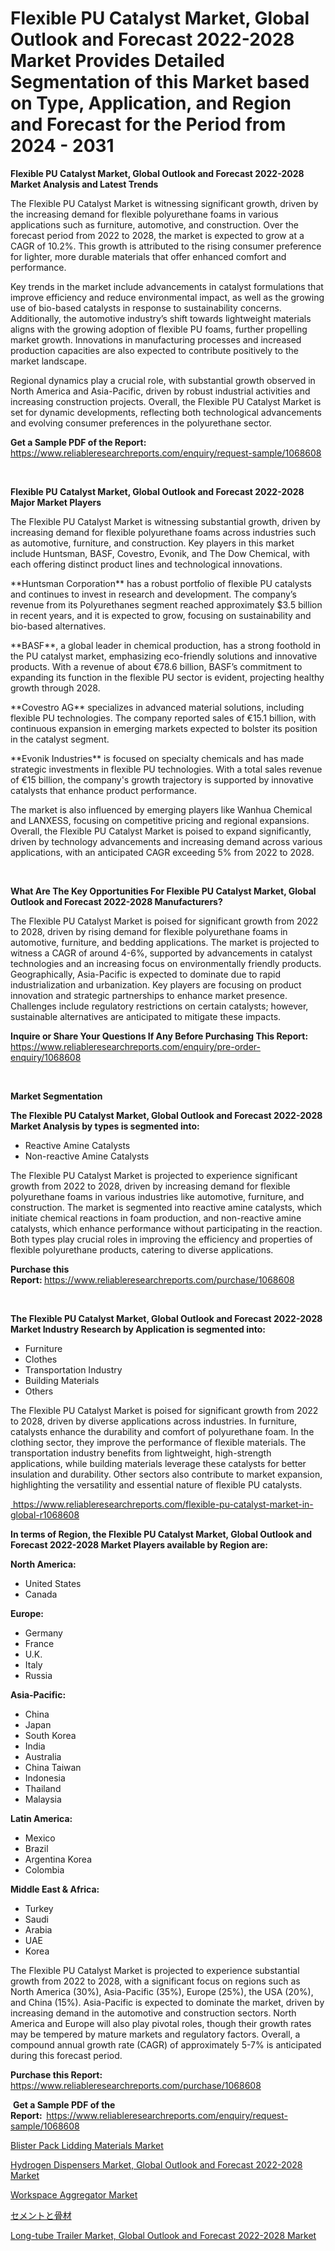 <p><h1>Flexible PU Catalyst Market, Global Outlook and Forecast 2022-2028 Market Provides Detailed Segmentation of this Market based on Type, Application, and Region and Forecast for the Period from 2024 - 2031</h1></p><p><strong>Flexible PU Catalyst Market, Global Outlook and Forecast 2022-2028 Market Analysis and Latest Trends</strong></p>
<p><p>The Flexible PU Catalyst Market is witnessing significant growth, driven by the increasing demand for flexible polyurethane foams in various applications such as furniture, automotive, and construction. Over the forecast period from 2022 to 2028, the market is expected to grow at a CAGR of 10.2%. This growth is attributed to the rising consumer preference for lighter, more durable materials that offer enhanced comfort and performance.</p><p>Key trends in the market include advancements in catalyst formulations that improve efficiency and reduce environmental impact, as well as the growing use of bio-based catalysts in response to sustainability concerns. Additionally, the automotive industry’s shift towards lightweight materials aligns with the growing adoption of flexible PU foams, further propelling market growth. Innovations in manufacturing processes and increased production capacities are also expected to contribute positively to the market landscape.</p><p>Regional dynamics play a crucial role, with substantial growth observed in North America and Asia-Pacific, driven by robust industrial activities and increasing construction projects. Overall, the Flexible PU Catalyst Market is set for dynamic developments, reflecting both technological advancements and evolving consumer preferences in the polyurethane sector.</p></p>
<p><strong>Get a Sample PDF of the Report:&nbsp;</strong> <a href="https://www.reliableresearchreports.com/enquiry/request-sample/1068608">https://www.reliableresearchreports.com/enquiry/request-sample/1068608</a></p>
<p>&nbsp;</p>
<p><strong>Flexible PU Catalyst Market, Global Outlook and Forecast 2022-2028 Major Market Players</strong></p>
<p><p>The Flexible PU Catalyst Market is witnessing substantial growth, driven by increasing demand for flexible polyurethane foams across industries such as automotive, furniture, and construction. Key players in this market include Huntsman, BASF, Covestro, Evonik, and The Dow Chemical, with each offering distinct product lines and technological innovations.</p><p>**Huntsman Corporation** has a robust portfolio of flexible PU catalysts and continues to invest in research and development. The company’s revenue from its Polyurethanes segment reached approximately $3.5 billion in recent years, and it is expected to grow, focusing on sustainability and bio-based alternatives.</p><p>**BASF**, a global leader in chemical production, has a strong foothold in the PU catalyst market, emphasizing eco-friendly solutions and innovative products. With a revenue of about €78.6 billion, BASF’s commitment to expanding its function in the flexible PU sector is evident, projecting healthy growth through 2028.</p><p>**Covestro AG** specializes in advanced material solutions, including flexible PU technologies. The company reported sales of €15.1 billion, with continuous expansion in emerging markets expected to bolster its position in the catalyst segment.</p><p>**Evonik Industries** is focused on specialty chemicals and has made strategic investments in flexible PU technologies. With a total sales revenue of €15 billion, the company's growth trajectory is supported by innovative catalysts that enhance product performance.</p><p>The market is also influenced by emerging players like Wanhua Chemical and LANXESS, focusing on competitive pricing and regional expansions. Overall, the Flexible PU Catalyst Market is poised to expand significantly, driven by technology advancements and increasing demand across various applications, with an anticipated CAGR exceeding 5% from 2022 to 2028.</p></p>
<p>&nbsp;</p>
<p><strong>What Are The Key Opportunities For Flexible PU Catalyst Market, Global Outlook and Forecast 2022-2028 Manufacturers?</strong></p>
<p><p>The Flexible PU Catalyst Market is poised for significant growth from 2022 to 2028, driven by rising demand for flexible polyurethane foams in automotive, furniture, and bedding applications. The market is projected to witness a CAGR of around 4-6%, supported by advancements in catalyst technologies and an increasing focus on environmentally friendly products. Geographically, Asia-Pacific is expected to dominate due to rapid industrialization and urbanization. Key players are focusing on product innovation and strategic partnerships to enhance market presence. Challenges include regulatory restrictions on certain catalysts; however, sustainable alternatives are anticipated to mitigate these impacts.</p></p>
<p><strong>Inquire or Share Your Questions If Any Before Purchasing This Report:</strong> <a href="https://www.reliableresearchreports.com/enquiry/pre-order-enquiry/1068608">https://www.reliableresearchreports.com/enquiry/pre-order-enquiry/1068608</a></p>
<p>&nbsp;</p>
<p><strong>Market Segmentation</strong></p>
<p><strong>The Flexible PU Catalyst Market, Global Outlook and Forecast 2022-2028 Market Analysis by types is segmented into:</strong></p>
<p><ul><li>Reactive Amine Catalysts</li><li>Non-reactive Amine Catalysts</li></ul></p>
<p><p>The Flexible PU Catalyst Market is projected to experience significant growth from 2022 to 2028, driven by increasing demand for flexible polyurethane foams in various industries like automotive, furniture, and construction. The market is segmented into reactive amine catalysts, which initiate chemical reactions in foam production, and non-reactive amine catalysts, which enhance performance without participating in the reaction. Both types play crucial roles in improving the efficiency and properties of flexible polyurethane products, catering to diverse applications.</p></p>
<p><strong>Purchase this Report:&nbsp;</strong><a href="https://www.reliableresearchreports.com/purchase/1068608">https://www.reliableresearchreports.com/purchase/1068608</a></p>
<p>&nbsp;</p>
<p><strong>The Flexible PU Catalyst Market, Global Outlook and Forecast 2022-2028 Market Industry Research by Application is segmented into:</strong></p>
<p><ul><li>Furniture</li><li>Clothes</li><li>Transportation Industry</li><li>Building Materials</li><li>Others</li></ul></p>
<p><p>The Flexible PU Catalyst Market is poised for significant growth from 2022 to 2028, driven by diverse applications across industries. In furniture, catalysts enhance the durability and comfort of polyurethane foam. In the clothing sector, they improve the performance of flexible materials. The transportation industry benefits from lightweight, high-strength applications, while building materials leverage these catalysts for better insulation and durability. Other sectors also contribute to market expansion, highlighting the versatility and essential nature of flexible PU catalysts.</p></p>
<p><a href="https://www.reliableresearchreports.com/flexible-pu-catalyst-market-in-global-r1068608">&nbsp;https://www.reliableresearchreports.com/flexible-pu-catalyst-market-in-global-r1068608</a></p>
<p><strong>In terms of Region, the Flexible PU Catalyst Market, Global Outlook and Forecast 2022-2028 Market Players available by Region are:</strong></p>
<p>
    <p> <strong> North America: </strong>
        <ul>
            <li>United States</li>
            <li>Canada</li>
        </ul>
        </p> 
    <p> <strong> Europe: </strong>
        <ul>
            <li>Germany</li>
            <li>France</li>
            <li>U.K.</li>
            <li>Italy</li>
            <li>Russia</li>
        </ul>
        </p> 
    <p> <strong> Asia-Pacific: </strong>
        <ul>
            <li>China</li>
            <li>Japan</li>
            <li>South Korea</li>
            <li>India</li>
            <li>Australia</li>
            <li>China Taiwan</li>
            <li>Indonesia</li>
            <li>Thailand</li>
            <li>Malaysia</li>
        </ul>
        </p> 
    <p> <strong> Latin America: </strong>
        <ul>
            <li>Mexico</li>
            <li>Brazil</li>
            <li>Argentina Korea</li>
            <li>Colombia</li>
        </ul>
        </p> 
    <p> <strong> Middle East & Africa: </strong>
        <ul>
            <li>Turkey</li>
            <li>Saudi</li>
            <li>Arabia</li>
            <li>UAE</li>
            <li>Korea</li>
        </ul>
    </p>
    </p>
<p><p>The Flexible PU Catalyst Market is projected to experience substantial growth from 2022 to 2028, with a significant focus on regions such as North America (30%), Asia-Pacific (35%), Europe (25%), the USA (20%), and China (15%). Asia-Pacific is expected to dominate the market, driven by increasing demand in the automotive and construction sectors. North America and Europe will also play pivotal roles, though their growth rates may be tempered by mature markets and regulatory factors. Overall, a compound annual growth rate (CAGR) of approximately 5-7% is anticipated during this forecast period.</p></p>
<p><strong>Purchase this Report: </strong><a href="https://www.reliableresearchreports.com/purchase/1068608">https://www.reliableresearchreports.com/purchase/1068608</a></p>
<p>&nbsp;<strong>Get a Sample PDF of the Report:&nbsp;&nbsp;</strong><a href="https://www.reliableresearchreports.com/enquiry/request-sample/1068608">https://www.reliableresearchreports.com/enquiry/request-sample/1068608</a></p>
<p><strong></strong></p>
<p><p><a href="https://medium.com/@kartik.reportprime/emerging-opportunities-and-challenges-in-the-global-blister-pack-lidding-materials-market-2024-6fca2b598357">Blister Pack Lidding Materials Market</a></p><p><a href="https://github.com/FassouRP/Market-Research-Report-List-6/blob/main/hydrogen-dispensers-market-global-outlook-and-forecast-2022-2028-market.md">Hydrogen Dispensers Market, Global Outlook and Forecast 2022-2028 Market</a></p><p><a href="https://www.linkedin.com/pulse/workspace-aggregator-industry-sector-new-technologies-market-abu5c?trackingId=IkXnk1%2B6QAOcbzerV%2FsVtQ%3D%3D">Workspace Aggregator Market</a></p><p><a href="https://medium.com/@vivakuvalis2005/%E3%82%BB%E3%83%A1%E3%83%B3%E3%83%88%E3%81%8A%E3%82%88%E3%81%B3%E9%AA%A8%E6%9D%90%E5%B8%82%E5%A0%B4%E8%AA%BF%E6%9F%BB%E5%A0%B1%E5%91%8A%E6%9B%B8%E3%81%AB%E3%81%AF-2024%E5%B9%B4%E3%81%8B%E3%82%892031%E5%B9%B4%E3%81%BE%E3%81%A7%E3%81%AE%E4%BA%88%E6%B8%AC%E6%9C%9F%E9%96%93%E3%81%AB%E3%81%8A%E3%81%91%E3%82%8B%E5%B8%82%E5%A0%B4%E8%A6%8F%E6%A8%A1-%E3%82%B7%E3%82%A7%E3%82%A2-%E6%88%90%E9%95%B7%E7%8E%87-%E5%B9%B4%E5%B9%B3%E5%9D%87%E6%88%90%E9%95%B7%E7%8E%879-5-%E3%81%AE%E5%88%86%E6%9E%90%E3%81%8C%E5%90%AB%E3%81%BE%E3%82%8C%E3%81%A6%E3%81%84%E3%81%BE%E3%81%99-2ce5fe0fe5bf">セメントと骨材</a></p><p><a href="https://github.com/rahu1506/Market-Research-Report-List-5/blob/main/long-tube-trailer-market-global-outlook-and-forecast-2022-2028-market.md">Long-tube Trailer Market, Global Outlook and Forecast 2022-2028 Market</a></p></p>